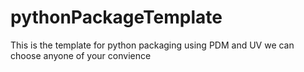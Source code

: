 # pythonPackageTemplate
This is the template for python packaging using PDM and UV we can choose anyone of your convience

